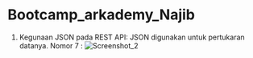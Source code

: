 # Bootcamp_arkademy_Najib

1. Kegunaan JSON pada REST API: JSON digunakan untuk pertukaran datanya.
Nomor 7 :
![Screenshot_2](https://user-images.githubusercontent.com/33283502/60757355-bca1b000-a033-11e9-8473-28490adc1741.png)

